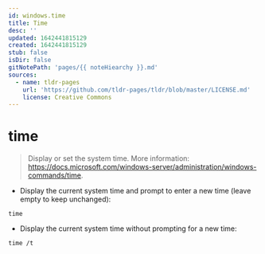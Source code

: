 ```yaml
---
id: windows.time
title: Time
desc: ''
updated: 1642441815129
created: 1642441815129
stub: false
isDir: false
gitNotePath: 'pages/{{ noteHiearchy }}.md'
sources:
  - name: tldr-pages
    url: 'https://github.com/tldr-pages/tldr/blob/master/LICENSE.md'
    license: Creative Commons
---
```

# time

> Display or set the system time.
> More information: <https://docs.microsoft.com/windows-server/administration/windows-commands/time>.

- Display the current system time and prompt to enter a new time (leave empty to keep unchanged):

`time`

- Display the current system time without prompting for a new time:

`time /t`

